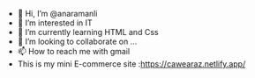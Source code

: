 - 👋 Hi, I’m @anaramanli
- 👀 I’m interested in IT
- 🌱 I’m currently learning HTML and Css
- 💞️ I’m looking to collaborate on ...
- 📫 How to reach me with gmail
- This is my mini E-commerce site :https://cawearaz.netlify.app/

<!---
anaramanli/anaramanli is a ✨ special ✨ repository because its `README.md` (this file) appears on your GitHub profile.
You can click the Preview link to take a look at your changes.
--->

